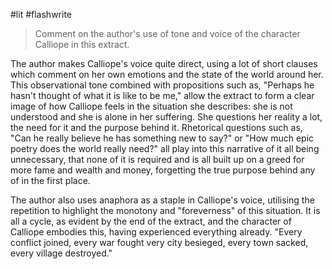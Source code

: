 #lit #flashwrite 

> Comment on the author's use of tone and voice of the character Calliope in this extract.

The author makes Calliope's voice quite direct, using a lot of short clauses which comment on her own emotions and the state of the world around her. This observational tone combined with propositions such as, "Perhaps he hasn't thought of what it is like to be me," allow the extract to form a clear image of how Calliope feels in the situation she describes: she is not understood and she is alone in her suffering. She questions her reality a lot, the need for it and the purpose behind it. Rhetorical questions such as, "Can he really believe he has something new to say?" or "How much epic poetry does the world really need?" all play into this narrative of it all being unnecessary, that none of it is required and is all built up on a greed for more fame and wealth and money, forgetting the true purpose behind any of in the first place.

The author also uses anaphora as a staple in Calliope's voice, utilising the repetition to highlight the monotony and "foreverness" of this situation. It is all a cycle, as evident by the end of the extract, and the character of Calliope embodies this, having experienced everything already. "Every conflict joined, every war fought very city besieged, every town sacked, every village destroyed."